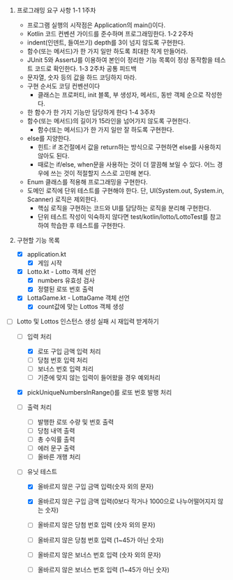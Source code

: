 1. 프로그래밍 요구 사항
 1-1 1주차
   - 프로그램 실행의 시작점은 Application의 main()이다.
   - Kotlin 코드 컨벤션 가이드를 준수하며 프로그래밍한다.
 1-2 2주차
   - indent(인덴트, 들여쓰기) depth를 3이 넘지 않도록 구현한다.
   - 함수(또는 메서드)가 한 가지 일만 하도록 최대한 작게 만들어라.
   - JUnit 5와 AssertJ를 이용하여 본인이 정리한 기능 목록이 정상 동작함을 테스트 코드로 확인한다.
 1-3 2주차 공통 피드백
   - 문자열, 숫자 등의 값을 하드 코딩하지 마라. 
   - 구현 순서도 코딩 컨벤션이다
     - 클래스는 프로퍼티, init 블록, 부 생성자, 메서드, 동반 객체 순으로 작성한다.
   - 한 함수가 한 가지 기능만 담당하게 한다
 1-4 3주차
   - 함수(또는 메서드)의 길이가 15라인을 넘어가지 않도록 구현한다.
     - 함수(또는 메서드)가 한 가지 일만 잘 하도록 구현한다.
   - else를 지양한다.
     - 힌트: if 조건절에서 값을 return하는 방식으로 구현하면 else를 사용하지 않아도 된다.
     - 때로는 if/else, when문을 사용하는 것이 더 깔끔해 보일 수 있다. 어느 경우에 쓰는 것이 적절할지 스스로 고민해 본다.
   - Enum 클래스를 적용해 프로그래밍을 구현한다.
   - 도메인 로직에 단위 테스트를 구현해야 한다. 단, UI(System.out, System.in, Scanner) 로직은 제외한다.
     - 핵심 로직을 구현하는 코드와 UI를 담당하는 로직을 분리해 구현한다.
     - 단위 테스트 작성이 익숙하지 않다면 test/kotlin/lotto/LottoTest를 참고하여 학습한 후 테스트를 구현한다.

2. 구현할 기능 목록

   - [x] application.kt
     - [x] 게임 시작

   - [x] Lotto.kt - Lotto 객체 선언
     - [x] numbers 유효성 검사
     - [x] 정렬된 로또 번호 출력
   - [x] LottaGame.kt - LottaGame 객체 선언
     -  [x] count값에 맞는 Lottos 객체 생성

  - [ ] Lotto 및 Lottos 인스턴스 생성 실패 시 재입력 받게하기 
 
    - [ ] 입력 처리
      - [x] 로또 구입 금액 입력 처리
      - [ ] 당첨 번호 입력 처리
      - [ ] 보너스 번호 입력 처리
      - [ ] 기준에 맞지 않는 입력이 들어왔을 경우 예외처리

    - [x] pickUniqueNumbersInRange()를 로또 번호 발행 처리

    - [ ] 출력 처리
      - [ ] 발행한 로또 수량 및 번호 출력
      - [ ] 당첨 내역 출력
      - [ ] 총 수익률 출력
      - [ ] 에러 문구 출력
      - [ ] 올바른 개행 처리

    - [ ] 유닛 테스트
      - [x] 올바르지 않은 구입 금액 입력(숫자 외의 문자)
      - [x] 올바르지 않은 구입 금액 입력(0보다 작거나 1000으로 나누어떨어지지 않는 숫자)
      - [ ] 올바르지 않은 당첨 번호 입력 (숫자 외의 문자)
      - [ ] 올바르지 않은 당첨 번호 입력 (1~45가 아닌 숫자)
      - [ ] 올바르지 않은 보너스 번호 입력 (숫자 외의 문자)
      - [ ] 올바르지 않은 보너스 번호 입력 (1~45가 아닌 숫자)


   